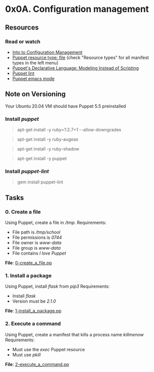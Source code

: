 # 0x0A. Configuration management
## Resources
### Read or watch
* [Into to Configuration Management](https://www.digitalocean.com/community/tutorials/an-introduction-to-configuration-management)
* [Puppet resource type: file](https://www.puppet.com/docs/puppet/5.5/types/file.html) (check "Resource types" for all manifest types in the left menu)
* [Puppet's Declarative Language: Modeling Instead of Scripting](https://www.puppet.com/blog)
* [Puppet lint](http://puppet-lint.com/)
* [Puppet emacs mode](https://github.com/voxpupuli/puppet-mode)

## Note on Versioning
Your Ubuntu 20.04 VM should have Puppet 5.5 preinstalled

### Install *puppet*
> apt-get install -y ruby=1:2.7+1 --allow-downgrades

> apt-get install -y ruby-augeas

> apt-get install -y ruby-shadow

> apt-get install -y puppet

### Install *puppet-lint*
> gem install puppet-lint

## Tasks
### 0. Create a file
Using Puppet, create a file in */tmp*.
Requirements:
* File path is */tmp/school*
* File permissions is *0744*
* File owner is *www-data*
* File group is *www-data*
* File contains *I love Puppet*

**File**: [0-create_a_file.pp](https://github.com/joshua-akuna/alx-system_engineering-devops/blob/master/0x0A-configuration_management/0-create_a_file.pp)

### 1. Install a package
Using Puppet, install *flask* from *pip3*
Requirements:
* Install *flask*
* Version must be *2.1.0*

**File**: [1-install_a_package.pp](https://github.com/joshua-akuna/alx-system_engineering-devops/blob/master/0x0A-configuration_management/1-install_a_package.pp)

### 2. Execute a command
Using Puppet, create a manifest that kills a process name *killmenow*
Requirements:
* Must use the *exec* Puppet resource
* Must use *pkill*

**File**: [2-execute_a_command.pp](https://github.com/joshua-akuna/alx-system_engineering-devops/blob/master/0x0A-configuration_management/2-execute_a_command.pp)
